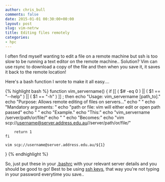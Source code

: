 ```yaml
---
author: chris_bull
comments: false
date: 2015-01-01 00:30:00+00:00
layout: post
slug: vim-netrw
title: Editing files remotely
categories:
- hpc
---
```


I often find myself wanting to edit a file on a remote machine but ssh is too slow to be running a text editor on the remote machine.. Solution? Vim can use rsync to download a copy of the file and then when you save it, it saves it back to the remote location!

Here's a bash function I wrote to make it all easy....

{% highlight bash %}
function vim_servername() 
{
    if [[ ( $# -eq 0 ) || ( $1 == "--help" ) || ( $1 == "-h" ) ]] ; then
        echo "Usage:   vim_servername [path_to]." 
        echo "Purpose: Allows remote editing of files on servers..." 
        echo "       " 
        echo "Mandatory arguments: " 
        echo "path or file: vim will either edit or open path passed" 
        echo "       " 
        echo "Example." 
        echo "This:" 
        echo "vim_servername /server/path/or/file/"
        echo "       " 
        echo "Becomes:" 
        echo "vim scp://username@server.address.edu.au//server/path/or/file/"

        return 1
    fi

    vim scp://username@server.address.edu.au/${1} 

}
{% endhighlight %}

So, just put these in your [.bashrc](http://superuser.com/questions/49289/what-is-the-bashrc-file) with your relevant server details and you should be good to go! Best to be using [ssh keys](https://www.digitalocean.com/community/tutorials/how-to-set-up-ssh-keys--2), that way you're not typing in your password everytime you save..
